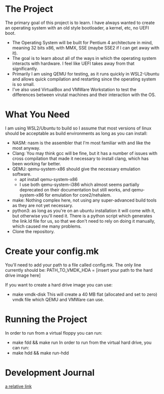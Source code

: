 The Project
============
The primary goal of this project is to learn.  I have always wanted to create an operating system with an old style bootloader, a kernel, etc, no UEFI boot.  

*	The Operating System will be built for Pentium 4 architecture in mind, meaning 32 bits x86, with MMX, SSE (maybe SSE2 if I can get away with it).  
*	The goal is to learn about all of the ways in which the operating system interacts with hardware.  I feel like UEFI takes away from that significantly.  
*	Primarily I am using QEMU for testing, as it runs quickly in WSL2-Ubuntu and allows quick compilation and restarting since the operating system is so small. 
*	I've also used VirtualBox and VMWare Workstation to test the differences between virutal machines and their interaction with the OS.  

What You Need
============
I am using WSL2/Ubuntu to build so I assume that most versions of linux should be acceptable as build environments as long as you can install:

*	NASM: nasm is the assembler that I'm most familiar with and like the most anyway.  
*	Clang: You may think gcc will be fine, but it has a number of issues with cross compilation that made it necessary to install clang, which has been working far better. 
*	QEMU: qemu-system-x86 should give the necessary emulation software.  
	* apt install qemu-system-x86
	* I use both qemu-system-i386 which almost seems partially deprecated on their documentation but still works, and qemu-system-x86 for emulation for core2/nehalem.
*	make: Nothing complex here, not using any super-advanced build tools as they are not yet necessary.  
*	python3: as long as you're on an ubuntu installation it will come with it, but otherwise you'll need it.  There is a python script which generates the link.ld file for us, so that we don't need to rely on doing it manually, which caused me many problems.  
*	Clone the repository.
	
Create your config.mk
============
You'll need to add your path to a file called config.mk.  The only line currently should be:
PATH_TO_VMDK_HDA = [insert your path to the hard drive image here]

If you want to create a hard drive image you can use:
*	make vmdk-disk
This will create a 40 MB flat (allocated and set to zero) vmdk file which QEMU and VMWare can use.  

Running the Project
============
In order to run from a virtual floppy you can run:
*	make fdd && make run
In order to run from the virtual hard drive, you can run:
*	make hdd && make run-hdd

Development Journal
============
[a relative link](dev_journal.md)